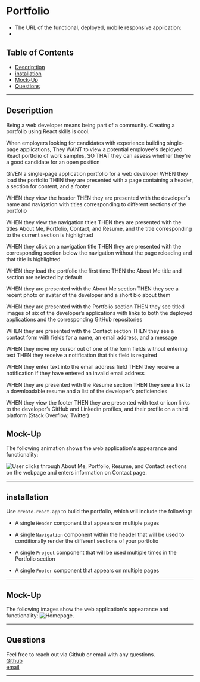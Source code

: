 # Portfolio

- The URL of the functional, deployed, mobile responsive application:
- 

## Table of Contents

- [Descripttion](#descripttion)
- [installation](#installation)
- [Mock-Up](#mock-up)
- [Questions](#questions)

---

## Descripttion

Being a web developer means being part of a community. Creating a portfolio using React skills is cool.

When employers looking for candidates with experience building single-page applications, They WANT to view a potential employee's deployed React portfolio of work samples, SO THAT they can assess whether they're a good candidate for an open position

GiVEN a single-page application portfolio for a web developer
WHEN they load the portfolio
THEN they are presented with a page containing a header, a section for content, and a footer

WHEN they view the header
THEN they are presented with the developer's name and navigation with titles corresponding to different sections of the portfolio

WHEN they view the navigation titles
THEN they are presented with the titles About Me, Portfolio, Contact, and Resume, and the title corresponding to the current section is highlighted

WHEN they click on a navigation title
THEN they are presented with the corresponding section below the navigation without the page reloading and that title is highlighted

WHEN they load the portfolio the first time
THEN the About Me title and section are selected by default

WHEN they are presented with the About Me section
THEN they see a recent photo or avatar of the developer and a short bio about them

WHEN they are presented with the Portfolio section
THEN they see titled images of six of the developer’s applications with links to both the deployed applications and the corresponding GitHub repositories

WHEN they are presented with the Contact section
THEN they see a contact form with fields for a name, an email address, and a message

WHEN they move my cursor out of one of the form fields without entering text
THEN they receive a notification that this field is required

WHEN they enter text into the email address field
THEN they receive a notification if they have entered an invalid email address

WHEN they are presented with the Resume section
THEN they see a link to a downloadable resume and a list of the developer’s proficiencies

WHEN they view the footer
THEN they are presented with text or icon links to the developer’s GitHub and Linkedin profiles, and their profile on a third platform (Stack Overflow, Twitter)

## Mock-Up

The following animation shows the web application's appearance and functionality:

![User clicks through About Me, Portfolio, Resume, and Contact sections on the webpage and enters information on Contact page.](./Assets/.gif)


---

## installation

Use `create-react-app` to build the portfolio, which will include the following:

- A single `Header` component that appears on multiple pages

- A single `Navigation` component within the header that will be used to conditionally render the different sections of your portfolio

- A single `Project` component that will be used multiple times in the Portfolio section

- A single `Footer` component that appears on multiple pages

---

## Mock-Up

The following images show the web application's appearance and functionality:
![Homepage.](./Assets/home.png)<br>


---

## Questions

Feel free to reach out via Github or email with any questions. <br>
[Github](https://github.com/kayjinyi) <br>
[email](mailto:kayjinyi@gmail.com)

---
